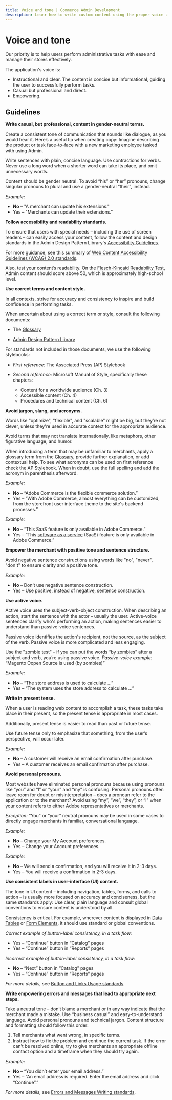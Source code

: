 ```yaml
---
title: Voice and tone | Commerce Admin Development
description: Leanr how to write custom content using the proper voice and tone for the Adobe Commerce and Magento Open Source Admin application.
---
```


# Voice and tone

Our priority is to help users perform administrative tasks with ease and manage their stores effectively.

The application's voice is:

*  Instructional and clear. The content is concise but informational, guiding the user to successfully perform tasks.
*  Casual but professional and direct.
*  Empowering.

## Guidelines

**Write casual, but professional, content in gender-neutral terms.**

Create a consistent tone of communication that sounds like dialogue, as you would hear it. Here’s a useful tip when creating copy: Imagine describing the product or task face-to-face with a new marketing employee tasked with using Admin.

Write sentences with plain, concise language. Use contractions for verbs. Never use a long word when a shorter word can take its place, and omit unnecessary words.

Content should be gender neutral. To avoid “his” or “her” pronouns, change singular pronouns to plural and use a gender-neutral “their”, instead.

*Example:*

*  **No** – "A merchant can update his extensions."
*  Yes – "Merchants can update their extensions."

**Follow accessibility and readability standards.**

To ensure that users with special needs – including the use of screen readers – can easily access your content, follow the content and design standards in the Admin Design Pattern Library's [Accessibility Guidelines](https://developer.adobe.com/commerce/admin-developer/pattern-library/general/accessibility-guidelines/).

For more guidance, see this summary of [Web Content Accessibility Guidelines (WCAG) 2.0 standards](https://www.w3.org/WAI/WCAG20/glance/).

Also, test your content’s readability. On the [Flesch-Kincaid Readability Test](http://www.readabilityformulas.com/free-readability-formula-tests.php), Admin content should score above 50, which is approximately high-school level.

**Use correct terms and content style.**

In all contexts, strive for accuracy and consistency to inspire and build confidence in performing tasks.

When uncertain about using a correct term or style, consult the following documents:

*  The [Glossary](https://glossary.magento.com/)

*  [Admin Design Pattern Library](https://developer.adobe.com/commerce/admin-developer/pattern-library/)

For standards not included in those documents, we use the following stylebooks:

*  *First reference:* The Associated Press (AP) Stylebook

*  *Second reference:* Microsoft Manual of Style, specifically these chapters:

   *  Content for a worldwide audience (Ch. 3)
   *  Accessible content (Ch. 4)
   *  Procedures and technical content (Ch. 6)

**Avoid jargon, slang, and acronyms.**

Words like "optimize", "flexible", and "scalable" might be big, but they’re not clever, unless they're used in accurate context for the appropriate audience.

Avoid terms that may not translate internationally, like metaphors, other figurative language, and humor.

When introducing a term that may be unfamiliar to merchants, apply a glossary term from the [Glossary](https://glossary.magento.com/), provide further explanation, or add contextual help. To see what acronyms can be used on first reference check the AP Stylebook. When in doubt, use the full spelling and add the acronym in parenthesis afterword.

*Example:*

*  **No** – “Adobe Commerce is the flexible commerce solution.”
*  Yes – “With Adobe Commerce, almost everything can be customized, from the storefront user interface theme to the site's backend processes.”

*Example:*

*  **No** – “This SaaS feature is only available in Adobe Commerce.”
*  Yes – “This [software as a service](https://glossary.magento.com/software-as-a-service) (SaaS) feature is only available in Adobe Commerce.”

**Empower the merchant with positive tone and sentence structure.**

Avoid negative sentence constructions using words like "no", "never", "don't" to ensure clarity and a positive tone.

*Example:*

* **No** – Don’t use negative sentence construction.
*  Yes – Use positive, instead of negative, sentence construction.

**Use active voice.**

Active voice uses the subject-verb-object construction. When describing an action, start the sentence with the actor – usually the user. Active-voice sentences clarify who's performing an action, making sentences easier to understand than passive-voice sentences.

Passive voice identifies the action's recipient, not the source, as the subject of the verb. Passive voice is more complicated and less engaging.

Use the "zombie test" – if you can put the words “by zombies” after a subject and verb, you’re using passive voice. *Passive-voice example:* “Magento Oopen Source is used (by zombies)”

*Example:*

*  **No**  – “The store address is used to calculate ...”
*  Yes – “The system uses the store address to calculate ...”

**Write in present tense.**

When a user is reading web content to accomplish a task, these tasks take place in their present, so the present tense is appropriate in most cases.

Additionally, present tense is easier to read than past or future tense.

Use future tense only to emphasize that something, from the user’s perspective, will occur later.

*Example:*

*  **No** – A customer will receive an email confirmation after purchase.
*  Yes – A customer receives an email confirmation after purchase.

**Avoid personal pronouns.**

Most websites have eliminated personal pronouns because using pronouns like “you” and “I” or “your” and “my” is confusing. Personal pronouns often leave room for doubt or misinterpretation – does a pronoun refer to the application or to the merchant? Avoid using “my”, “we”, “they”, or “I” when your content refers to either Adobe representatives or merchants.

*Exception:* “You” or “your” neutral pronouns may be used in some cases to directly engage merchants in familiar, conversational language.

*Example:*

*  **No** – Change your My Account preferences.
*  Yes – Change your Account preferences.

*Example:*

* **No** – We will send a confirmation, and you will receive it in 2-3 days.
*  Yes – You will receive a confirmation in 2-3 days.

**Use consistent labels in user-interface (UI) content.**

The tone in UI content – including navigation, tables, forms, and calls to action – is usually more focused on accuracy and conciseness, but the same standards apply: Use clear, plain language and consult global conventions to ensure content is understood by all.

Consistency is critical. For example, wherever content is displayed in [Data Tables](https://developer.adobe.com/commerce/admin-developer/pattern-library/displaying-data/datatable/) or [Form Elements](https://devdocs.magento.com/guidehttps://developer.adobe.com/commerce/admin-developer/pattern-library/getting-user-input/form-elements/), it should use standard or global conventions.

*Correct example of button-label consistency, in a task flow:*

*  Yes – “Continue” button in “Catalog” pages
*  Yes – “Continue” button in “Reports” pages

*Incorrect example of button-label consistency, in a task flow:*

* **No** – “Next” button in “Catalog” pages
*  Yes – “Continue” button in “Reports” pages

*For more details,* see [Button and Links Usage standards](buttons-and-links.md).

**Write empowering errors and messages that lead to appropriate next steps.**

Take a neutral tone – don’t blame a merchant or in any way indicate that the merchant made a mistake. Use “business casual” and easy-to-understand language. Avoid personal pronouns and technical jargon. Content structure and formatting should follow this order:

1. Tell merchants what went wrong, in specific terms.
1. Instruct how to fix the problem and continue the current task. If the error can’t be resolved online, try to give merchants an appropriate offline contact option and a timeframe when they should try again.

*Example:*

* **No** – “You didn’t enter your email address.”
*  Yes – “An email address is required. Enter the email address and click “Continue”.”

*For more details,* see [Errors and Messages Writing standards](errors-and-messages.md).
